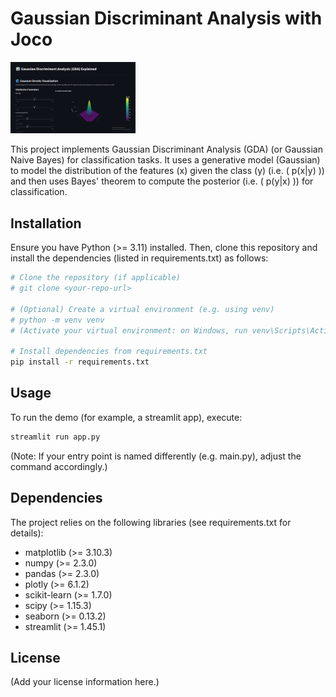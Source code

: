
# Gaussian Discriminant Analysis with Joco

<img src="./thumbnail.png" alt="Thumbnail" width="200" />

This project implements Gaussian Discriminant Analysis (GDA) (or Gaussian Naive Bayes) for classification tasks. It uses a generative model (Gaussian) to model the distribution of the features (x) given the class (y) (i.e. \( p(x|y) \)) and then uses Bayes' theorem to compute the posterior (i.e. \( p(y|x) \)) for classification.

## Installation

Ensure you have Python (>= 3.11) installed. Then, clone this repository and install the dependencies (listed in requirements.txt) as follows:

```bash
# Clone the repository (if applicable)
# git clone <your-repo-url>

# (Optional) Create a virtual environment (e.g. using venv)
# python -m venv venv
# (Activate your virtual environment: on Windows, run venv\Scripts\Activate.ps1)

# Install dependencies from requirements.txt
pip install -r requirements.txt
```

## Usage

To run the demo (for example, a streamlit app), execute:

```bash
streamlit run app.py
```

(Note: If your entry point is named differently (e.g. main.py), adjust the command accordingly.)

## Dependencies

The project relies on the following libraries (see requirements.txt for details):

- matplotlib (>= 3.10.3)
- numpy (>= 2.3.0)
- pandas (>= 2.3.0)
- plotly (>= 6.1.2)
- scikit-learn (>= 1.7.0)
- scipy (>= 1.15.3)
- seaborn (>= 0.13.2)
- streamlit (>= 1.45.1)

## License

(Add your license information here.) 